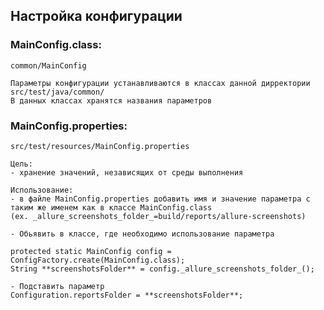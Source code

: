 ## Настройка конфигурации

### MainConfig.class:
    common/MainConfig

    Параметры конфигурации устанавливаются в классах данной дирректории src/test/java/common/
    В данных классах хранятся названия параметров


### MainConfig.properties:
    src/test/resources/MainConfig.properties

    Цель: 
    - хранение значений, независящих от среды выполнения

    Использование: 
    - в файле MainConfig.properties добавить имя и значение параметра с таким же именем как в классе MainConfig.class
    (ex. _allure_screenshots_folder_=build/reports/allure-screenshots)

    - Обьявить в классе, где необходимо использование параметра

    protected static MainConfig config = ConfigFactory.create(MainConfig.class);
    String **screenshotsFolder** = config._allure_screenshots_folder_();

    - Подставить параметр
    Configuration.reportsFolder = **screenshotsFolder**;

    
    
    
    